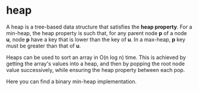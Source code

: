# heap

A heap is a tree-based data structure that satisfies the **heap property**. For a min-heap, the heap property is such that, for any parent node **p** of a node **u**, node **p** have a key that is lower than the key of **u**. In a max-heap, **p** key must be greater than that of **u**. 

Heaps can be used to sort an array in O(n log n) time. This is achieved by getting the array's values into a heap, and then by popping the root node value successively, while ensuring the heap property between each pop. 

Here you can find a binary min-heap implementation.